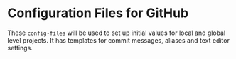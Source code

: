 # Configuration Files for GitHub

These `config-files` will be used to set up initial values for local and global level projects. It has templates for commit messages, aliases and text editor settings.
